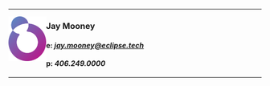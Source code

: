 

---

<p>
   <a href="https://eclipse.tech" target="__blank"><img width="75" align='left' src="https://github.com/eclipsemooney/eclipsemooney/blob/master/img/logo.png?raw=true"></a>
</p>

### Jay Mooney
#### e: ***jay.mooney@eclipse.tech***
#### p: ***406.249.0000***

---
